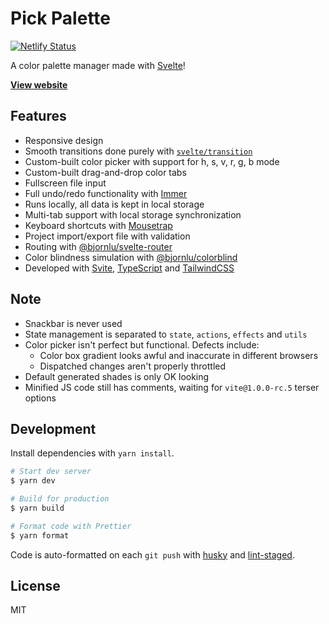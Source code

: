 # Pick Palette

[![Netlify Status](https://api.netlify.com/api/v1/badges/199bb34b-fdb9-49f6-af77-885e7b844f7f/deploy-status)](https://app.netlify.com/sites/pick-palette/deploys)

A color palette manager made with [Svelte](https://svelte.dev/)!

[**View website**](https://pick-palette.netlify.app)

## Features

- Responsive design
- Smooth transitions done purely with [`svelte/transition`](https://svelte.dev/tutorial/transition)
- Custom-built color picker with support for h, s, v, r, g, b mode
- Custom-built drag-and-drop color tabs
- Fullscreen file input
- Full undo/redo functionality with [Immer](https://github.com/immerjs/immer)
- Runs locally, all data is kept in local storage
- Multi-tab support with local storage synchronization
- Keyboard shortcuts with [Mousetrap](https://github.com/ccampbell/mousetrap)
- Project import/export file with validation
- Routing with [@bjornlu/svelte-router](https://github.com/bluwy/svelte-router)
- Color blindness simulation with [@bjornlu/colorblind](https://github.com/bluwy/colorblind)
- Developed with [Svite](https://github.com/dominikg/svite), [TypeScript](https://typescriptlang.org/) and [TailwindCSS](https://tailwindcss.com/)

## Note

- Snackbar is never used
- State management is separated to `state`, `actions`, `effects` and `utils`
- Color picker isn't perfect but functional. Defects include:
  - Color box gradient looks awful and inaccurate in different browsers
  - Dispatched changes aren't properly throttled
- Default generated shades is only OK looking
- Minified JS code still has comments, waiting for `vite@1.0.0-rc.5` terser options

## Development

Install dependencies with `yarn install`.

```bash
# Start dev server
$ yarn dev

# Build for production
$ yarn build

# Format code with Prettier
$ yarn format
```

Code is auto-formatted on each `git push` with [husky](https://github.com/typicode/husky) and [lint-staged](https://github.com/okonet/lint-staged).

## License

MIT
